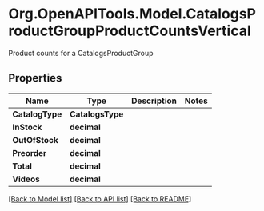 # Org.OpenAPITools.Model.CatalogsProductGroupProductCountsVertical
Product counts for a CatalogsProductGroup

## Properties

Name | Type | Description | Notes
------------ | ------------- | ------------- | -------------
**CatalogType** | **CatalogsType** |  | 
**InStock** | **decimal** |  | 
**OutOfStock** | **decimal** |  | 
**Preorder** | **decimal** |  | 
**Total** | **decimal** |  | 
**Videos** | **decimal** |  | 

[[Back to Model list]](../README.md#documentation-for-models) [[Back to API list]](../README.md#documentation-for-api-endpoints) [[Back to README]](../README.md)

